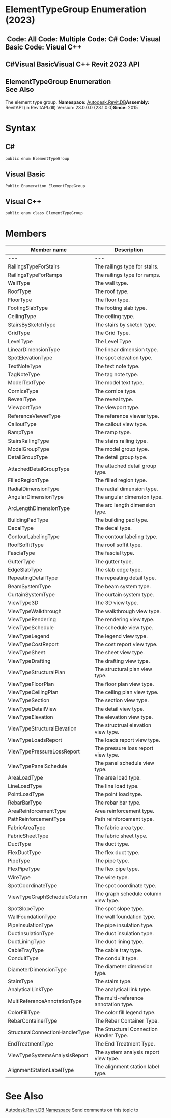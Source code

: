 # ElementTypeGroup Enumeration (2023)

﻿
 Code: All Code: Multiple Code: C# Code: Visual Basic Code: Visual C++   
---  
C#Visual BasicVisual C++
Revit 2023 API  
---  
ElementTypeGroup Enumeration  
See Also  
---  
The element type group. 
**Namespace:** [Autodesk.Revit.DB](87546ba7-461b-c646-cbb1-2cb8f5bff8b2.md "Autodesk.Revit.DB Namespace")**Assembly:** RevitAPI (in RevitAPI.dll) Version: 23.0.0.0 (23.1.0.0)**Since:** 2015 
# Syntax
C#  
---  
```text
public enum ElementTypeGroup
```
  
Visual Basic  
---  
```text
Public Enumeration ElementTypeGroup
```
  
Visual C++  
---  
```text
public enum class ElementTypeGroup
```
  
# Members
| Member name | Description |
| --- | --- |
| --- | --- |
| RailingsTypeForStairs | The railings type for stairs. |
| RailingsTypeForRamps | The railings type for ramps. |
| WallType | The wall type. |
| RoofType | The roof type. |
| FloorType | The floor type. |
| FootingSlabType | The footing slab type. |
| CeilingType | The ceiling type. |
| StairsBySketchType | The stairs by sketch type. |
| GridType | The Grid Type. |
| LevelType | The Level Type |
| LinearDimensionType | The linear dimension type. |
| SpotElevationType | The spot elevation type. |
| TextNoteType | The text note type. |
| TagNoteType | The tag note type. |
| ModelTextType | The model text type. |
| CorniceType | The cornice type. |
| RevealType | The reveal type. |
| ViewportType | The viewport type. |
| ReferenceViewerType | The reference viewer type. |
| CalloutType | The callout view type. |
| RampType | The ramp type. |
| StairsRailingType | The stairs railing type. |
| ModelGroupType | The model group type. |
| DetailGroupType | The detail group type. |
| AttachedDetailGroupType | The attached detail group type. |
| FilledRegionType | The filled region type. |
| RadialDimensionType | The radial dimension type. |
| AngularDimensionType | The angular dimension type. |
| ArcLengthDimensionType | The arc length dimension type. |
| BuildingPadType | The building pad type. |
| DecalType | The decal type. |
| ContourLabelingType | The contour labeling type. |
| RoofSoffitType | The roof soffit type. |
| FasciaType | The fascial type. |
| GutterType | The gutter type. |
| EdgeSlabType | The slab edge type. |
| RepeatingDetailType | The repeating detail type. |
| BeamSystemType | The beam system type. |
| CurtainSystemType | The curtain system type. |
| ViewType3D | The 3D view type. |
| ViewTypeWalkthrough | The walkthrough view type. |
| ViewTypeRendering | The rendering view type. |
| ViewTypeSchedule | The schedule view type. |
| ViewTypeLegend | The legend view type. |
| ViewTypeCostReport | The cost report view type. |
| ViewTypeSheet | The sheet view type. |
| ViewTypeDrafting | The drafting view type. |
| ViewTypeStructuralPlan | The structural plan view type. |
| ViewTypeFloorPlan | The floor plan view type. |
| ViewTypeCeilingPlan | The ceiling plan view type. |
| ViewTypeSection | The section view type. |
| ViewTypeDetailView | The detail view type. |
| ViewTypeElevation | The elevation view type. |
| ViewTypeStructuralElevation | The structrual elevation view type. |
| ViewTypeLoadsReport | The loads report view type. |
| ViewTypePressureLossReport | The pressure loss report view type. |
| ViewTypePanelSchedule | The panel schedule view type. |
| AreaLoadType | The area load type. |
| LineLoadType | The line load type. |
| PointLoadType | The point load type. |
| RebarBarType | The rebar bar type. |
| AreaReinforcementType | Area reinforcement type. |
| PathReinforcementType | Path reinforcement type. |
| FabricAreaType | The fabric area type. |
| FabricSheetType | The fabric sheet type. |
| DuctType | The duct type. |
| FlexDuctType | The flex duct type. |
| PipeType | The pipe type. |
| FlexPipeType | The flex pipe type. |
| WireType | The wire type. |
| SpotCoordinateType | The spot coordinate type. |
| ViewTypeGraphScheduleColumn | The graph schedule column view type. |
| SpotSlopeType | The spot slope type. |
| WallFoundationType | The wall foundation type. |
| PipeInsulationType | The pipe insulation type. |
| DuctInsulationType | The duct insulation type. |
| DuctLiningType | The duct lining type. |
| CableTrayType | The cable tray type. |
| ConduitType | The conduilt type. |
| DiameterDimensionType | The diameter dimension type. |
| StairsType | The stairs type. |
| AnalyticalLinkType | The analytical link type. |
| MultiReferenceAnnotationType | The multi-reference annotation type. |
| ColorFillType | The color fill legend type. |
| RebarContainerType | The Rebar Container Type. |
| StructuralConnectionHandlerType | The Structural Connection Handler Type. |
| EndTreatmentType | The End Treatment Type. |
| ViewTypeSystemsAnalysisReport | The system analysis report view type. |
| AlignmentStationLabelType | The alignment station label type. |

# See Also
[Autodesk.Revit.DB Namespace](87546ba7-461b-c646-cbb1-2cb8f5bff8b2.md "Autodesk.Revit.DB Namespace")
Send comments on this topic to 